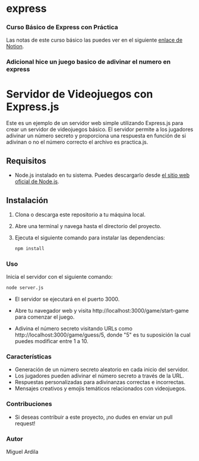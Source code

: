 # express

### Curso Básico de Express con Práctica

Las notas de este curso básico las puedes ver en el siguiente [enlace de Notion](https://www.notion.so/Curso-de-Express-js-d6d45c8478f24e48a106a7122b8d090d?pvs=4).


### Adicional hice un juego basico de adivinar el numero en express
# Servidor de Videojuegos con Express.js

Este es un ejemplo de un servidor web simple utilizando Express.js para crear un servidor de videojuegos básico. El servidor permite a los jugadores adivinar un número secreto y proporciona una respuesta en función de si adivinan o no el número correcto el archivo es practica.js.

## Requisitos

- Node.js instalado en tu sistema. Puedes descargarlo desde [el sitio web oficial de Node.js](https://nodejs.org/).

## Instalación

1. Clona o descarga este repositorio a tu máquina local.

2. Abre una terminal y navega hasta el directorio del proyecto.

3. Ejecuta el siguiente comando para instalar las dependencias:

   ```bash
   npm install
### Uso

Inicia el servidor con el siguiente comando:

```bash
node server.js
```

- El servidor se ejecutará en el puerto 3000.

- Abre tu navegador web y visita http://localhost:3000/game/start-game para comenzar el juego.

- Adivina el número secreto visitando URLs como http://localhost:3000/game/guess/5, donde "5" es tu suposición la cual puedes modificar entre 1 a 10.

### Características
- Generación de un número secreto aleatorio en cada inicio del servidor.
- Los jugadores pueden adivinar el número secreto a través de la URL.
- Respuestas personalizadas para adivinanzas correctas e incorrectas.
- Mensajes creativos y emojis temáticos relacionados con videojuegos.

### Contribuciones
- Si deseas contribuir a este proyecto, ¡no dudes en enviar un pull request!

### Autor
Miguel Ardila




